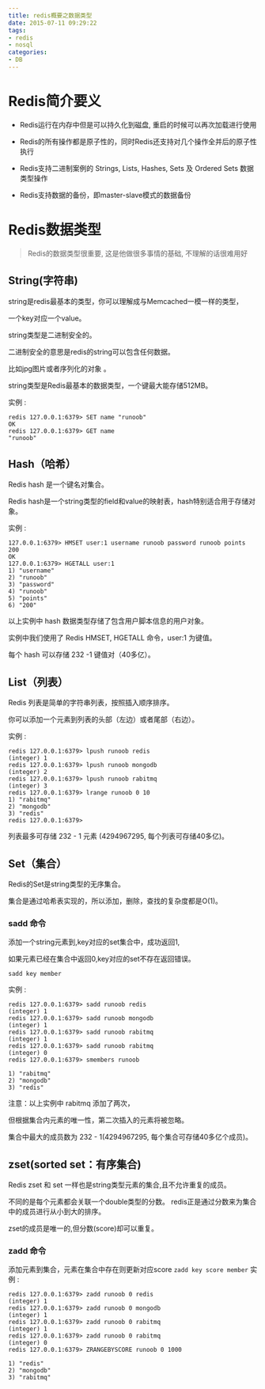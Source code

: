 ```yaml
---
title: redis概要之数据类型
date: 2015-07-11 09:29:22
tags:
- redis
- nosql
categories:
- DB
---
```


# Redis简介要义

- Redis运行在内存中但是可以持久化到磁盘, 重启的时候可以再次加载进行使用

- Redis的所有操作都是原子性的，同时Redis还支持对几个操作全并后的原子性执行

-  Redis支持二进制案例的 Strings, Lists, Hashes, Sets 及 Ordered Sets 数据类型操作

- Redis支持数据的备份，即master-slave模式的数据备份


# Redis数据类型

> Redis的数据类型很重要, 这是他做很多事情的基础, 不理解的话很难用好

## String(字符串)

string是redis最基本的类型，你可以理解成与Memcached一模一样的类型，

一个key对应一个value。

string类型是二进制安全的。

二进制安全的意思是redis的string可以包含任何数据。

比如jpg图片或者序列化的对象 。

string类型是Redis最基本的数据类型，一个键最大能存储512MB。

实例 : 

```
redis 127.0.0.1:6379> SET name "runoob"
OK
redis 127.0.0.1:6379> GET name
"runoob"
```

## Hash（哈希）

Redis hash 是一个键名对集合。

Redis hash是一个string类型的field和value的映射表，hash特别适合用于存储对象。

实例 : 
```
127.0.0.1:6379> HMSET user:1 username runoob password runoob points 200
OK
127.0.0.1:6379> HGETALL user:1
1) "username"
2) "runoob"
3) "password"
4) "runoob"
5) "points"
6) "200"
```

以上实例中 hash 数据类型存储了包含用户脚本信息的用户对象。

 实例中我们使用了 Redis HMSET, HGETALL 命令，user:1 为键值。

每个 hash 可以存储 232 -1 键值对（40多亿）。

## List（列表）

Redis 列表是简单的字符串列表，按照插入顺序排序。

你可以添加一个元素到列表的头部（左边）或者尾部（右边）。

实例 :
```
redis 127.0.0.1:6379> lpush runoob redis
(integer) 1
redis 127.0.0.1:6379> lpush runoob mongodb
(integer) 2
redis 127.0.0.1:6379> lpush runoob rabitmq
(integer) 3
redis 127.0.0.1:6379> lrange runoob 0 10
1) "rabitmq"
2) "mongodb"
3) "redis"
redis 127.0.0.1:6379>
```

列表最多可存储 232 - 1 元素 (4294967295, 每个列表可存储40多亿)。

## Set（集合）

Redis的Set是string类型的无序集合。

集合是通过哈希表实现的，所以添加，删除，查找的复杂度都是O(1)。

### sadd 命令

添加一个string元素到,key对应的set集合中，成功返回1,

如果元素已经在集合中返回0,key对应的set不存在返回错误。

`sadd key member`

实例 : 
```
redis 127.0.0.1:6379> sadd runoob redis
(integer) 1
redis 127.0.0.1:6379> sadd runoob mongodb
(integer) 1
redis 127.0.0.1:6379> sadd runoob rabitmq
(integer) 1
redis 127.0.0.1:6379> sadd runoob rabitmq
(integer) 0
redis 127.0.0.1:6379> smembers runoob

1) "rabitmq"
2) "mongodb"
3) "redis"
```

注意：以上实例中 rabitmq 添加了两次，

但根据集合内元素的唯一性，第二次插入的元素将被忽略。

集合中最大的成员数为 232 - 1(4294967295, 每个集合可存储40多亿个成员)。

## zset(sorted set：有序集合)
Redis zset 和 set 一样也是string类型元素的集合,且不允许重复的成员。

不同的是每个元素都会关联一个double类型的分数。
redis正是通过分数来为集合中的成员进行从小到大的排序。

zset的成员是唯一的,但分数(score)却可以重复。

### zadd 命令

添加元素到集合，元素在集合中存在则更新对应score
`zadd key score member` 
实例 : 
```
redis 127.0.0.1:6379> zadd runoob 0 redis
(integer) 1
redis 127.0.0.1:6379> zadd runoob 0 mongodb
(integer) 1
redis 127.0.0.1:6379> zadd runoob 0 rabitmq
(integer) 1
redis 127.0.0.1:6379> zadd runoob 0 rabitmq
(integer) 0
redis 127.0.0.1:6379> ZRANGEBYSCORE runoob 0 1000

1) "redis"
2) "mongodb"
3) "rabitmq"
```